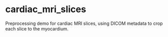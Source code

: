 # cardiac_mri_slices

Preprocessing demo for cardiac MRI slices, using DICOM metadata to crop each slice to the myocardium.
